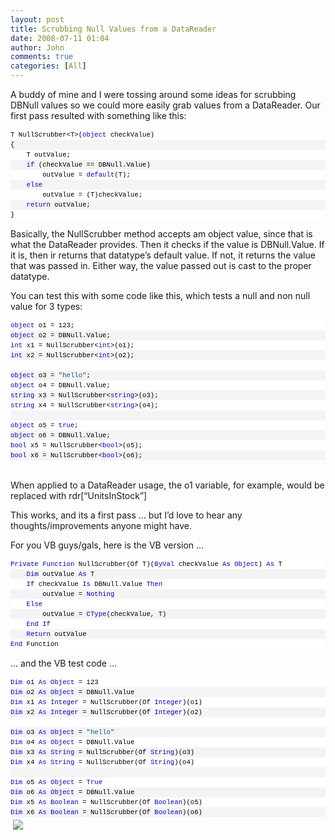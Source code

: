 ```yaml
---
layout: post
title: Scrubbing Null Values from a DataReader
date: 2008-07-11 01:04
author: John
comments: true
categories: [All]
---
```

<p>A buddy of mine and I were tossing around some ideas for scrubbing DBNull values so we could more easily grab values from a DataReader. Our first pass resulted with something like this:</p>  <div>   <div style="padding-right: 0px; padding-left: 0px; font-size: 8pt; padding-bottom: 0px; overflow: visible; width: 100%; color: black; border-top-style: none; line-height: 12pt; padding-top: 0px; font-family: consolas, &#39;Courier New&#39;, courier, monospace; border-right-style: none; border-left-style: none; background-color: #f4f4f4; border-bottom-style: none">     <pre style="padding-right: 0px; padding-left: 0px; font-size: 8pt; padding-bottom: 0px; margin: 0em; overflow: visible; width: 100%; color: black; border-top-style: none; line-height: 12pt; padding-top: 0px; font-family: consolas, &#39;Courier New&#39;, courier, monospace; border-right-style: none; border-left-style: none; background-color: white; border-bottom-style: none">T NullScrubber&lt;T&gt;(<span style="color: #0000ff">object</span> checkValue) </pre>
<pre style="padding-right: 0px; padding-left: 0px; font-size: 8pt; padding-bottom: 0px; margin: 0em; overflow: visible; width: 100%; color: black; border-top-style: none; line-height: 12pt; padding-top: 0px; font-family: consolas, &#39;Courier New&#39;, courier, monospace; border-right-style: none; border-left-style: none; background-color: #f4f4f4; border-bottom-style: none">{</pre>
<pre style="padding-right: 0px; padding-left: 0px; font-size: 8pt; padding-bottom: 0px; margin: 0em; overflow: visible; width: 100%; color: black; border-top-style: none; line-height: 12pt; padding-top: 0px; font-family: consolas, &#39;Courier New&#39;, courier, monospace; border-right-style: none; border-left-style: none; background-color: white; border-bottom-style: none">    T outValue;</pre>
<pre style="padding-right: 0px; padding-left: 0px; font-size: 8pt; padding-bottom: 0px; margin: 0em; overflow: visible; width: 100%; color: black; border-top-style: none; line-height: 12pt; padding-top: 0px; font-family: consolas, &#39;Courier New&#39;, courier, monospace; border-right-style: none; border-left-style: none; background-color: #f4f4f4; border-bottom-style: none">    <span style="color: #0000ff">if</span> (checkValue == DBNull.Value)</pre>
<pre style="padding-right: 0px; padding-left: 0px; font-size: 8pt; padding-bottom: 0px; margin: 0em; overflow: visible; width: 100%; color: black; border-top-style: none; line-height: 12pt; padding-top: 0px; font-family: consolas, &#39;Courier New&#39;, courier, monospace; border-right-style: none; border-left-style: none; background-color: white; border-bottom-style: none">        outValue = <span style="color: #0000ff">default</span>(T);</pre>
<pre style="padding-right: 0px; padding-left: 0px; font-size: 8pt; padding-bottom: 0px; margin: 0em; overflow: visible; width: 100%; color: black; border-top-style: none; line-height: 12pt; padding-top: 0px; font-family: consolas, &#39;Courier New&#39;, courier, monospace; border-right-style: none; border-left-style: none; background-color: #f4f4f4; border-bottom-style: none">    <span style="color: #0000ff">else</span></pre>
<pre style="padding-right: 0px; padding-left: 0px; font-size: 8pt; padding-bottom: 0px; margin: 0em; overflow: visible; width: 100%; color: black; border-top-style: none; line-height: 12pt; padding-top: 0px; font-family: consolas, &#39;Courier New&#39;, courier, monospace; border-right-style: none; border-left-style: none; background-color: white; border-bottom-style: none">        outValue = (T)checkValue;</pre>
<pre style="padding-right: 0px; padding-left: 0px; font-size: 8pt; padding-bottom: 0px; margin: 0em; overflow: visible; width: 100%; color: black; border-top-style: none; line-height: 12pt; padding-top: 0px; font-family: consolas, &#39;Courier New&#39;, courier, monospace; border-right-style: none; border-left-style: none; background-color: #f4f4f4; border-bottom-style: none">    <span style="color: #0000ff">return</span> outValue;</pre>
<pre style="padding-right: 0px; padding-left: 0px; font-size: 8pt; padding-bottom: 0px; margin: 0em; overflow: visible; width: 100%; color: black; border-top-style: none; line-height: 12pt; padding-top: 0px; font-family: consolas, &#39;Courier New&#39;, courier, monospace; border-right-style: none; border-left-style: none; background-color: white; border-bottom-style: none">}</pre>
</div>
</div>
<p></p>
<p>Basically, the NullScrubber method accepts am object value, since that is what the DataReader provides. Then it checks if the value is DBNull.Value. If it is, then ir returns that datatype’s default value. If not, it returns the value that was passed in. Either way, the value passed out is cast to the proper datatype.</p>
<p>You can test this with some code like this, which tests a null and non null value for 3 types:</p>
<div>
<div style="padding-right: 0px; padding-left: 0px; font-size: 8pt; padding-bottom: 0px; overflow: visible; width: 100%; color: black; border-top-style: none; line-height: 12pt; padding-top: 0px; font-family: consolas, &#39;Courier New&#39;, courier, monospace; border-right-style: none; border-left-style: none; background-color: #f4f4f4; border-bottom-style: none">
<pre style="padding-right: 0px; padding-left: 0px; font-size: 8pt; padding-bottom: 0px; margin: 0em; overflow: visible; width: 100%; color: black; border-top-style: none; line-height: 12pt; padding-top: 0px; font-family: consolas, &#39;Courier New&#39;, courier, monospace; border-right-style: none; border-left-style: none; background-color: white; border-bottom-style: none"><span style="color: #0000ff">object</span> o1 = 123;</pre>
<pre style="padding-right: 0px; padding-left: 0px; font-size: 8pt; padding-bottom: 0px; margin: 0em; overflow: visible; width: 100%; color: black; border-top-style: none; line-height: 12pt; padding-top: 0px; font-family: consolas, &#39;Courier New&#39;, courier, monospace; border-right-style: none; border-left-style: none; background-color: #f4f4f4; border-bottom-style: none"><span style="color: #0000ff">object</span> o2 = DBNull.Value;</pre>
<pre style="padding-right: 0px; padding-left: 0px; font-size: 8pt; padding-bottom: 0px; margin: 0em; overflow: visible; width: 100%; color: black; border-top-style: none; line-height: 12pt; padding-top: 0px; font-family: consolas, &#39;Courier New&#39;, courier, monospace; border-right-style: none; border-left-style: none; background-color: white; border-bottom-style: none"><span style="color: #0000ff">int</span> x1 = NullScrubber&lt;<span style="color: #0000ff">int</span>&gt;(o1);</pre>
<pre style="padding-right: 0px; padding-left: 0px; font-size: 8pt; padding-bottom: 0px; margin: 0em; overflow: visible; width: 100%; color: black; border-top-style: none; line-height: 12pt; padding-top: 0px; font-family: consolas, &#39;Courier New&#39;, courier, monospace; border-right-style: none; border-left-style: none; background-color: #f4f4f4; border-bottom-style: none"><span style="color: #0000ff">int</span> x2 = NullScrubber&lt;<span style="color: #0000ff">int</span>&gt;(o2);</pre>
<pre style="padding-right: 0px; padding-left: 0px; font-size: 8pt; padding-bottom: 0px; margin: 0em; overflow: visible; width: 100%; color: black; border-top-style: none; line-height: 12pt; padding-top: 0px; font-family: consolas, &#39;Courier New&#39;, courier, monospace; border-right-style: none; border-left-style: none; background-color: white; border-bottom-style: none">&#160;</pre>
<pre style="padding-right: 0px; padding-left: 0px; font-size: 8pt; padding-bottom: 0px; margin: 0em; overflow: visible; width: 100%; color: black; border-top-style: none; line-height: 12pt; padding-top: 0px; font-family: consolas, &#39;Courier New&#39;, courier, monospace; border-right-style: none; border-left-style: none; background-color: #f4f4f4; border-bottom-style: none"><span style="color: #0000ff">object</span> o3 = <span style="color: #006080">&quot;hello&quot;</span>;</pre>
<pre style="padding-right: 0px; padding-left: 0px; font-size: 8pt; padding-bottom: 0px; margin: 0em; overflow: visible; width: 100%; color: black; border-top-style: none; line-height: 12pt; padding-top: 0px; font-family: consolas, &#39;Courier New&#39;, courier, monospace; border-right-style: none; border-left-style: none; background-color: white; border-bottom-style: none"><span style="color: #0000ff">object</span> o4 = DBNull.Value;</pre>
<pre style="padding-right: 0px; padding-left: 0px; font-size: 8pt; padding-bottom: 0px; margin: 0em; overflow: visible; width: 100%; color: black; border-top-style: none; line-height: 12pt; padding-top: 0px; font-family: consolas, &#39;Courier New&#39;, courier, monospace; border-right-style: none; border-left-style: none; background-color: #f4f4f4; border-bottom-style: none"><span style="color: #0000ff">string</span> x3 = NullScrubber&lt;<span style="color: #0000ff">string</span>&gt;(o3);</pre>
<pre style="padding-right: 0px; padding-left: 0px; font-size: 8pt; padding-bottom: 0px; margin: 0em; overflow: visible; width: 100%; color: black; border-top-style: none; line-height: 12pt; padding-top: 0px; font-family: consolas, &#39;Courier New&#39;, courier, monospace; border-right-style: none; border-left-style: none; background-color: white; border-bottom-style: none"><span style="color: #0000ff">string</span> x4 = NullScrubber&lt;<span style="color: #0000ff">string</span>&gt;(o4);</pre>
<pre style="padding-right: 0px; padding-left: 0px; font-size: 8pt; padding-bottom: 0px; margin: 0em; overflow: visible; width: 100%; color: black; border-top-style: none; line-height: 12pt; padding-top: 0px; font-family: consolas, &#39;Courier New&#39;, courier, monospace; border-right-style: none; border-left-style: none; background-color: #f4f4f4; border-bottom-style: none">&#160;</pre>
<pre style="padding-right: 0px; padding-left: 0px; font-size: 8pt; padding-bottom: 0px; margin: 0em; overflow: visible; width: 100%; color: black; border-top-style: none; line-height: 12pt; padding-top: 0px; font-family: consolas, &#39;Courier New&#39;, courier, monospace; border-right-style: none; border-left-style: none; background-color: white; border-bottom-style: none"><span style="color: #0000ff">object</span> o5 = <span style="color: #0000ff">true</span>;</pre>
<pre style="padding-right: 0px; padding-left: 0px; font-size: 8pt; padding-bottom: 0px; margin: 0em; overflow: visible; width: 100%; color: black; border-top-style: none; line-height: 12pt; padding-top: 0px; font-family: consolas, &#39;Courier New&#39;, courier, monospace; border-right-style: none; border-left-style: none; background-color: #f4f4f4; border-bottom-style: none"><span style="color: #0000ff">object</span> o6 = DBNull.Value;</pre>
<pre style="padding-right: 0px; padding-left: 0px; font-size: 8pt; padding-bottom: 0px; margin: 0em; overflow: visible; width: 100%; color: black; border-top-style: none; line-height: 12pt; padding-top: 0px; font-family: consolas, &#39;Courier New&#39;, courier, monospace; border-right-style: none; border-left-style: none; background-color: white; border-bottom-style: none"><span style="color: #0000ff">bool</span> x5 = NullScrubber&lt;<span style="color: #0000ff">bool</span>&gt;(o5);</pre>
<pre style="padding-right: 0px; padding-left: 0px; font-size: 8pt; padding-bottom: 0px; margin: 0em; overflow: visible; width: 100%; color: black; border-top-style: none; line-height: 12pt; padding-top: 0px; font-family: consolas, &#39;Courier New&#39;, courier, monospace; border-right-style: none; border-left-style: none; background-color: #f4f4f4; border-bottom-style: none"><span style="color: #0000ff">bool</span> x6 = NullScrubber&lt;<span style="color: #0000ff">bool</span>&gt;(o6);</pre>
</div>
</div>
<div>&#160;</div>
<p>When applied to a DataReader usage, the o1 variable, for example, would be replaced with rdr[“UnitsInStock”]&#160;&#160; </p>
<p>This works, and its a first pass … but I’d love to hear any thoughts/improvements anyone might have.</p>
<p>For you VB guys/gals, here is the VB version …</p>
<div>
<div style="padding-right: 0px; padding-left: 0px; font-size: 8pt; padding-bottom: 0px; overflow: visible; width: 100%; color: black; border-top-style: none; line-height: 12pt; padding-top: 0px; font-family: consolas, &#39;Courier New&#39;, courier, monospace; border-right-style: none; border-left-style: none; background-color: #f4f4f4; border-bottom-style: none">
<pre style="padding-right: 0px; padding-left: 0px; font-size: 8pt; padding-bottom: 0px; margin: 0em; overflow: visible; width: 100%; color: black; border-top-style: none; line-height: 12pt; padding-top: 0px; font-family: consolas, &#39;Courier New&#39;, courier, monospace; border-right-style: none; border-left-style: none; background-color: white; border-bottom-style: none"><span style="color: #0000ff">Private</span> <span style="color: #0000ff">Function</span> NullScrubber(Of T)(<span style="color: #0000ff">ByVal</span> checkValue <span style="color: #0000ff">As</span> <span style="color: #0000ff">Object</span>) <span style="color: #0000ff">As</span> T</pre>
<pre style="padding-right: 0px; padding-left: 0px; font-size: 8pt; padding-bottom: 0px; margin: 0em; overflow: visible; width: 100%; color: black; border-top-style: none; line-height: 12pt; padding-top: 0px; font-family: consolas, &#39;Courier New&#39;, courier, monospace; border-right-style: none; border-left-style: none; background-color: #f4f4f4; border-bottom-style: none">    <span style="color: #0000ff">Dim</span> outValue <span style="color: #0000ff">As</span> T</pre>
<pre style="padding-right: 0px; padding-left: 0px; font-size: 8pt; padding-bottom: 0px; margin: 0em; overflow: visible; width: 100%; color: black; border-top-style: none; line-height: 12pt; padding-top: 0px; font-family: consolas, &#39;Courier New&#39;, courier, monospace; border-right-style: none; border-left-style: none; background-color: white; border-bottom-style: none">    <span style="color: #0000ff">If</span> checkValue <span style="color: #0000ff">Is</span> DBNull.Value <span style="color: #0000ff">Then</span></pre>
<pre style="padding-right: 0px; padding-left: 0px; font-size: 8pt; padding-bottom: 0px; margin: 0em; overflow: visible; width: 100%; color: black; border-top-style: none; line-height: 12pt; padding-top: 0px; font-family: consolas, &#39;Courier New&#39;, courier, monospace; border-right-style: none; border-left-style: none; background-color: #f4f4f4; border-bottom-style: none">        outValue = <span style="color: #0000ff">Nothing</span></pre>
<pre style="padding-right: 0px; padding-left: 0px; font-size: 8pt; padding-bottom: 0px; margin: 0em; overflow: visible; width: 100%; color: black; border-top-style: none; line-height: 12pt; padding-top: 0px; font-family: consolas, &#39;Courier New&#39;, courier, monospace; border-right-style: none; border-left-style: none; background-color: white; border-bottom-style: none">    <span style="color: #0000ff">Else</span></pre>
<pre style="padding-right: 0px; padding-left: 0px; font-size: 8pt; padding-bottom: 0px; margin: 0em; overflow: visible; width: 100%; color: black; border-top-style: none; line-height: 12pt; padding-top: 0px; font-family: consolas, &#39;Courier New&#39;, courier, monospace; border-right-style: none; border-left-style: none; background-color: #f4f4f4; border-bottom-style: none">        outValue = <span style="color: #0000ff">CType</span>(checkValue, T)</pre>
<pre style="padding-right: 0px; padding-left: 0px; font-size: 8pt; padding-bottom: 0px; margin: 0em; overflow: visible; width: 100%; color: black; border-top-style: none; line-height: 12pt; padding-top: 0px; font-family: consolas, &#39;Courier New&#39;, courier, monospace; border-right-style: none; border-left-style: none; background-color: white; border-bottom-style: none">    <span style="color: #0000ff">End</span> <span style="color: #0000ff">If</span></pre>
<pre style="padding-right: 0px; padding-left: 0px; font-size: 8pt; padding-bottom: 0px; margin: 0em; overflow: visible; width: 100%; color: black; border-top-style: none; line-height: 12pt; padding-top: 0px; font-family: consolas, &#39;Courier New&#39;, courier, monospace; border-right-style: none; border-left-style: none; background-color: #f4f4f4; border-bottom-style: none">    <span style="color: #0000ff">Return</span> outValue</pre>
<pre style="padding-right: 0px; padding-left: 0px; font-size: 8pt; padding-bottom: 0px; margin: 0em; overflow: visible; width: 100%; color: black; border-top-style: none; line-height: 12pt; padding-top: 0px; font-family: consolas, &#39;Courier New&#39;, courier, monospace; border-right-style: none; border-left-style: none; background-color: white; border-bottom-style: none"><span style="color: #0000ff">End</span> Function</pre>
</div>
</div>
<p></p>
<p></p>
<p></p>
<p></p>
<p></p>
<p></p>
<p></p>
<p></p>
<p></p>
<p></p>
<p></p>
<p></p>
<p>… and the VB test code …</p>
<div>
<div style="padding-right: 0px; padding-left: 0px; font-size: 8pt; padding-bottom: 0px; overflow: visible; width: 100%; color: black; border-top-style: none; line-height: 12pt; padding-top: 0px; font-family: consolas, &#39;Courier New&#39;, courier, monospace; border-right-style: none; border-left-style: none; background-color: #f4f4f4; border-bottom-style: none">
<pre style="padding-right: 0px; padding-left: 0px; font-size: 8pt; padding-bottom: 0px; margin: 0em; overflow: visible; width: 100%; color: black; border-top-style: none; line-height: 12pt; padding-top: 0px; font-family: consolas, &#39;Courier New&#39;, courier, monospace; border-right-style: none; border-left-style: none; background-color: white; border-bottom-style: none"><span style="color: #0000ff">Dim</span> o1 <span style="color: #0000ff">As</span> <span style="color: #0000ff">Object</span> = 123</pre>
<pre style="padding-right: 0px; padding-left: 0px; font-size: 8pt; padding-bottom: 0px; margin: 0em; overflow: visible; width: 100%; color: black; border-top-style: none; line-height: 12pt; padding-top: 0px; font-family: consolas, &#39;Courier New&#39;, courier, monospace; border-right-style: none; border-left-style: none; background-color: #f4f4f4; border-bottom-style: none"><span style="color: #0000ff">Dim</span> o2 <span style="color: #0000ff">As</span> <span style="color: #0000ff">Object</span> = DBNull.Value</pre>
<pre style="padding-right: 0px; padding-left: 0px; font-size: 8pt; padding-bottom: 0px; margin: 0em; overflow: visible; width: 100%; color: black; border-top-style: none; line-height: 12pt; padding-top: 0px; font-family: consolas, &#39;Courier New&#39;, courier, monospace; border-right-style: none; border-left-style: none; background-color: white; border-bottom-style: none"><span style="color: #0000ff">Dim</span> x1 <span style="color: #0000ff">As</span> <span style="color: #0000ff">Integer</span> = NullScrubber(Of <span style="color: #0000ff">Integer</span>)(o1)</pre>
<pre style="padding-right: 0px; padding-left: 0px; font-size: 8pt; padding-bottom: 0px; margin: 0em; overflow: visible; width: 100%; color: black; border-top-style: none; line-height: 12pt; padding-top: 0px; font-family: consolas, &#39;Courier New&#39;, courier, monospace; border-right-style: none; border-left-style: none; background-color: #f4f4f4; border-bottom-style: none"><span style="color: #0000ff">Dim</span> x2 <span style="color: #0000ff">As</span> <span style="color: #0000ff">Integer</span> = NullScrubber(Of <span style="color: #0000ff">Integer</span>)(o2)</pre>
<pre style="padding-right: 0px; padding-left: 0px; font-size: 8pt; padding-bottom: 0px; margin: 0em; overflow: visible; width: 100%; color: black; border-top-style: none; line-height: 12pt; padding-top: 0px; font-family: consolas, &#39;Courier New&#39;, courier, monospace; border-right-style: none; border-left-style: none; background-color: white; border-bottom-style: none">&#160;</pre>
<pre style="padding-right: 0px; padding-left: 0px; font-size: 8pt; padding-bottom: 0px; margin: 0em; overflow: visible; width: 100%; color: black; border-top-style: none; line-height: 12pt; padding-top: 0px; font-family: consolas, &#39;Courier New&#39;, courier, monospace; border-right-style: none; border-left-style: none; background-color: #f4f4f4; border-bottom-style: none"><span style="color: #0000ff">Dim</span> o3 <span style="color: #0000ff">As</span> <span style="color: #0000ff">Object</span> = <span style="color: #006080">&quot;hello&quot;</span></pre>
<pre style="padding-right: 0px; padding-left: 0px; font-size: 8pt; padding-bottom: 0px; margin: 0em; overflow: visible; width: 100%; color: black; border-top-style: none; line-height: 12pt; padding-top: 0px; font-family: consolas, &#39;Courier New&#39;, courier, monospace; border-right-style: none; border-left-style: none; background-color: white; border-bottom-style: none"><span style="color: #0000ff">Dim</span> o4 <span style="color: #0000ff">As</span> <span style="color: #0000ff">Object</span> = DBNull.Value</pre>
<pre style="padding-right: 0px; padding-left: 0px; font-size: 8pt; padding-bottom: 0px; margin: 0em; overflow: visible; width: 100%; color: black; border-top-style: none; line-height: 12pt; padding-top: 0px; font-family: consolas, &#39;Courier New&#39;, courier, monospace; border-right-style: none; border-left-style: none; background-color: #f4f4f4; border-bottom-style: none"><span style="color: #0000ff">Dim</span> x3 <span style="color: #0000ff">As</span> <span style="color: #0000ff">String</span> = NullScrubber(Of <span style="color: #0000ff">String</span>)(o3)</pre>
<pre style="padding-right: 0px; padding-left: 0px; font-size: 8pt; padding-bottom: 0px; margin: 0em; overflow: visible; width: 100%; color: black; border-top-style: none; line-height: 12pt; padding-top: 0px; font-family: consolas, &#39;Courier New&#39;, courier, monospace; border-right-style: none; border-left-style: none; background-color: white; border-bottom-style: none"><span style="color: #0000ff">Dim</span> x4 <span style="color: #0000ff">As</span> <span style="color: #0000ff">String</span> = NullScrubber(Of <span style="color: #0000ff">String</span>)(o4)</pre>
<pre style="padding-right: 0px; padding-left: 0px; font-size: 8pt; padding-bottom: 0px; margin: 0em; overflow: visible; width: 100%; color: black; border-top-style: none; line-height: 12pt; padding-top: 0px; font-family: consolas, &#39;Courier New&#39;, courier, monospace; border-right-style: none; border-left-style: none; background-color: #f4f4f4; border-bottom-style: none">&#160;</pre>
<pre style="padding-right: 0px; padding-left: 0px; font-size: 8pt; padding-bottom: 0px; margin: 0em; overflow: visible; width: 100%; color: black; border-top-style: none; line-height: 12pt; padding-top: 0px; font-family: consolas, &#39;Courier New&#39;, courier, monospace; border-right-style: none; border-left-style: none; background-color: white; border-bottom-style: none"><span style="color: #0000ff">Dim</span> o5 <span style="color: #0000ff">As</span> <span style="color: #0000ff">Object</span> = <span style="color: #0000ff">True</span></pre>
<pre style="padding-right: 0px; padding-left: 0px; font-size: 8pt; padding-bottom: 0px; margin: 0em; overflow: visible; width: 100%; color: black; border-top-style: none; line-height: 12pt; padding-top: 0px; font-family: consolas, &#39;Courier New&#39;, courier, monospace; border-right-style: none; border-left-style: none; background-color: #f4f4f4; border-bottom-style: none"><span style="color: #0000ff">Dim</span> o6 <span style="color: #0000ff">As</span> <span style="color: #0000ff">Object</span> = DBNull.Value</pre>
<pre style="padding-right: 0px; padding-left: 0px; font-size: 8pt; padding-bottom: 0px; margin: 0em; overflow: visible; width: 100%; color: black; border-top-style: none; line-height: 12pt; padding-top: 0px; font-family: consolas, &#39;Courier New&#39;, courier, monospace; border-right-style: none; border-left-style: none; background-color: white; border-bottom-style: none"><span style="color: #0000ff">Dim</span> x5 <span style="color: #0000ff">As</span> <span style="color: #0000ff">Boolean</span> = NullScrubber(Of <span style="color: #0000ff">Boolean</span>)(o5)</pre>
<pre style="padding-right: 0px; padding-left: 0px; font-size: 8pt; padding-bottom: 0px; margin: 0em; overflow: visible; width: 100%; color: black; border-top-style: none; line-height: 12pt; padding-top: 0px; font-family: consolas, &#39;Courier New&#39;, courier, monospace; border-right-style: none; border-left-style: none; background-color: #f4f4f4; border-bottom-style: none"><span style="color: #0000ff">Dim</span> x6 <span style="color: #0000ff">As</span> <span style="color: #0000ff">Boolean</span> = NullScrubber(Of <span style="color: #0000ff">Boolean</span>)(o6)</pre>
</div>
</div><div class="wlWriterHeaderFooter" style="text-align:left; margin:0px; padding:4px 4px 4px 4px;"><a href="http://www.dotnetkicks.com/kick/?url=/all/scrubbing-null-values-from-a-datareader/"><img src="http://www.dotnetkicks.com/Services/Images/KickItImageGenerator.ashx?url=/all/scrubbing-null-values-from-a-datareader/&amp;bgcolor=0080C0&amp;fgcolor=FFFFFF&amp;border=000000&amp;cbgcolor=D4E1ED&amp;cfgcolor=000000" border="0/"></a></div><div class="wlWriterHeaderFooter" style="text-align:left; margin:0px; padding:4px 4px 4px 4px;"><script type="text/javascript">var dzone_url = '/all/scrubbing-null-values-from-a-datareader/';</script><script type="text/javascript">var dzone_title = 'Scrubbing Null Values from a DataReader';</script><script type="text/javascript">var dzone_blurb = 'Scrubbing Null Values from a DataReader';</script><script type="text/javascript">var dzone_style = '1';</script><script language="javascript" src="http://widgets.dzone.com/widgets/zoneit.js"></script> </div>

